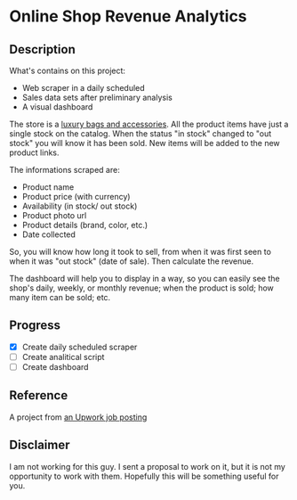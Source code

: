 # Online Shop Revenue Analytics

## Description

What's contains on this project:

- Web scraper in a daily scheduled
- Sales data sets after preliminary analysis
- A visual dashboard

The store is a [luxury bags and accessories](https://luxurybyho.com). All the product items have just a single stock on the catalog. When the status "in stock" changed to "out stock" you will know it has been sold. New items will be added to the new product links.

The informations scraped are:

- Product name
- Product price (with currency)
- Availability (in stock/ out stock)
- Product photo url
- Product details (brand, color, etc.)
- Date collected

So, you will know how long it took to sell, from when it was first seen to when it was "out stock" (date of sale). Then calculate the revenue.

The dashboard will help you to display in a way, so you can easily see the shop's daily, weekly, or monthly revenue; when the product is sold; how many item can be sold; etc.

## Progress

- [x] Create daily scheduled scraper
- [ ] Create analitical script
- [ ] Create dashboard

## Reference

A project from [an Upwork job posting](https://www.upwork.com/jobs/~019ab31a89cd5ae1a6)

## Disclaimer

I am not working for this guy. I sent a proposal to work on it, but it is not my opportunity to work with them. Hopefully this will be something useful for you.
